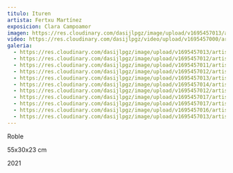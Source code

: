 ```yaml
---
titulo: Ituren
artista: Fertxu Martínez
exposicion: Clara Campoamor
imagen: https://res.cloudinary.com/dasijlpgz/image/upload/v1695457013/artistas/Fertxu%20Mart%C3%ADnez/Iturren/P1060970.jpg
video: https://res.cloudinary.com/dasijlpgz/video/upload/v1695457000/artistas/Fertxu%20Mart%C3%ADnez/Iturren/Sin_t%C3%ADtulo_1.mp4
galeria:
  - https://res.cloudinary.com/dasijlpgz/image/upload/v1695457013/artistas/Fertxu%20Mart%C3%ADnez/Iturren/P1060970.jpg
  - https://res.cloudinary.com/dasijlpgz/image/upload/v1695457012/artistas/Fertxu%20Mart%C3%ADnez/Iturren/P1060968.jpg
  - https://res.cloudinary.com/dasijlpgz/image/upload/v1695457011/artistas/Fertxu%20Mart%C3%ADnez/Iturren/P1060967.jpg
  - https://res.cloudinary.com/dasijlpgz/image/upload/v1695457012/artistas/Fertxu%20Mart%C3%ADnez/Iturren/P1060973.jpg
  - https://res.cloudinary.com/dasijlpgz/image/upload/v1695457013/artistas/Fertxu%20Mart%C3%ADnez/Iturren/P1060975.jpg
  - https://res.cloudinary.com/dasijlpgz/image/upload/v1695457014/artistas/Fertxu%20Mart%C3%ADnez/Iturren/P1060978.jpg
  - https://res.cloudinary.com/dasijlpgz/image/upload/v1695457012/artistas/Fertxu%20Mart%C3%ADnez/Iturren/P1060976.jpg
  - https://res.cloudinary.com/dasijlpgz/image/upload/v1695457017/artistas/Fertxu%20Mart%C3%ADnez/Iturren/P1060985.jpg
  - https://res.cloudinary.com/dasijlpgz/image/upload/v1695457017/artistas/Fertxu%20Mart%C3%ADnez/Iturren/P1060983.jpg
  - https://res.cloudinary.com/dasijlpgz/image/upload/v1695457016/artistas/Fertxu%20Mart%C3%ADnez/Iturren/P1060982.jpg
  - https://res.cloudinary.com/dasijlpgz/image/upload/v1695457013/artistas/Fertxu%20Mart%C3%ADnez/Iturren/P1060981.jpg
---
```


R﻿oble

5﻿5x30x23 cm

2﻿021
